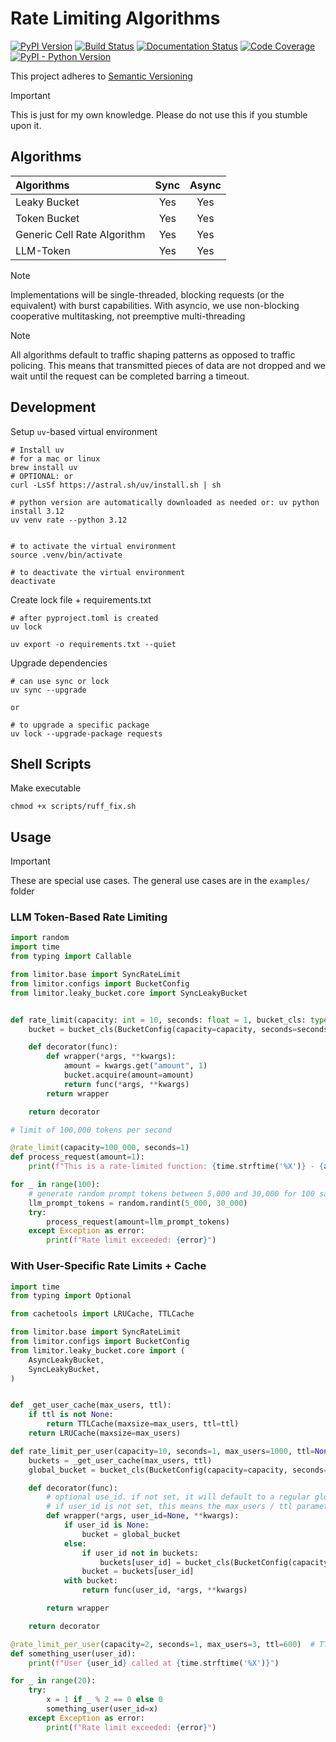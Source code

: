 # Rate Limiting Algorithms

[![PyPI Version][pypi-image]][pypi-url]
[![Build Status][build-image]][build-url]
[![Documentation Status][doc-image]][doc-url]
[![Code Coverage][coverage-image]][coverage-url]
[![PyPI - Python Version][version-image]][pypi-url]


<!-- Badges -->

[pypi-image]: https://img.shields.io/pypi/v/limitor
[pypi-url]: https://pypi.org/project/limitor
[build-image]: https://github.com/jrinder42/rate-limit/actions/workflows/ci.yml/badge.svg
[build-url]: https://github.com/jrinder42/rate-limit/actions/workflows/ci.yml
[doc-image]: https://img.shields.io/badge/docs-link-blue
[doc-url]: https://jrinder42.github.io/rate-limit/
[coverage-image]: https://codecov.io/gh/jrinder42/rate-limit/graph/badge.svg
[coverage-url]: https://codecov.io/gh/jrinder42/rate-limit
[version-image]: https://img.shields.io/pypi/pyversions/limitor

This project adheres to [Semantic Versioning](https://semver.org/)

> [!IMPORTANT]
> This is just for my own knowledge. Please do not use this if you stumble upon it.

## Algorithms

| Algorithms                  | Sync | Async |
|:----------------------------|:----:|:-----:|
| Leaky Bucket                | Yes  |  Yes  |
| Token Bucket                | Yes  |  Yes  |
| Generic Cell Rate Algorithm | Yes  |  Yes  |
| LLM-Token                   | Yes  |  Yes  |

> [!NOTE]  
> Implementations will be single-threaded, blocking requests (or the equivalent) with burst capabilities. With asyncio, we use non-blocking cooperative multitasking, not preemptive multi-threading

> [!NOTE]
> All algorithms default to traffic shaping patterns as opposed to traffic policing. This means that transmitted pieces of data are not dropped and we wait until the request can be completed barring a timeout.

## Development

Setup `uv`-based virtual environment

```shell
# Install uv
# for a mac or linux
brew install uv
# OPTIONAL: or
curl -LsSf https://astral.sh/uv/install.sh | sh

# python version are automatically downloaded as needed or: uv python install 3.12
uv venv rate --python 3.12


# to activate the virtual environment
source .venv/bin/activate

# to deactivate the virtual environment
deactivate
```

Create lock file + requirements.txt

```shell
# after pyproject.toml is created
uv lock

uv export -o requirements.txt --quiet
```

Upgrade dependencies

```shell
# can use sync or lock
uv sync --upgrade

or 

# to upgrade a specific package
uv lock --upgrade-package requests
```

## Shell Scripts

Make executable

```shell
chmod +x scripts/ruff_fix.sh
```

## Usage

> [!IMPORTANT]
> These are special use cases. The general use cases are in the `examples/` folder

### LLM Token-Based Rate Limiting

```python
import random
import time
from typing import Callable

from limitor.base import SyncRateLimit
from limitor.configs import BucketConfig
from limitor.leaky_bucket.core import SyncLeakyBucket


def rate_limit(capacity: int = 10, seconds: float = 1, bucket_cls: type[SyncRateLimit] = SyncLeakyBucket) -> Callable:
    bucket = bucket_cls(BucketConfig(capacity=capacity, seconds=seconds))

    def decorator(func):
        def wrapper(*args, **kwargs):
            amount = kwargs.get("amount", 1)
            bucket.acquire(amount=amount)
            return func(*args, **kwargs)
        return wrapper

    return decorator

# limit of 100,000 tokens per second

@rate_limit(capacity=100_000, seconds=1)
def process_request(amount=1):
    print(f"This is a rate-limited function: {time.strftime('%X')} - {amount} tokens")

for _ in range(100):
    # generate random prompt tokens between 5,000 and 30,000 for 100 sample requests
    llm_prompt_tokens = random.randint(5_000, 30_000)
    try:
        process_request(amount=llm_prompt_tokens)
    except Exception as error:
        print(f"Rate limit exceeded: {error}")
```

### With User-Specific Rate Limits + Cache

```python
import time
from typing import Optional

from cachetools import LRUCache, TTLCache

from limitor.base import SyncRateLimit
from limitor.configs import BucketConfig
from limitor.leaky_bucket.core import (
    AsyncLeakyBucket,
    SyncLeakyBucket,
)


def _get_user_cache(max_users, ttl):
    if ttl is not None:
        return TTLCache(maxsize=max_users, ttl=ttl)
    return LRUCache(maxsize=max_users)

def rate_limit_per_user(capacity=10, seconds=1, max_users=1000, ttl=None, bucket_cls: type[SyncRateLimit] = SyncLeakyBucket):
    buckets = _get_user_cache(max_users, ttl)
    global_bucket = bucket_cls(BucketConfig(capacity=capacity, seconds=seconds))

    def decorator(func):
        # optional use_id. if not set, it will default to a regular global rate limiter
        # if user_id is not set, this means the max_users / ttl parameters will be ignored
        def wrapper(*args, user_id=None, **kwargs):
            if user_id is None:
                bucket = global_bucket
            else:
                if user_id not in buckets:
                    buckets[user_id] = bucket_cls(BucketConfig(capacity=capacity, seconds=seconds))
                bucket = buckets[user_id]
            with bucket:
                return func(user_id, *args, **kwargs)

        return wrapper

    return decorator

@rate_limit_per_user(capacity=2, seconds=1, max_users=3, ttl=600)  # TTLCache: 10 min/user
def something_user(user_id):
    print(f"User {user_id} called at {time.strftime('%X')}")

for _ in range(20):
    try:
        x = 1 if _ % 2 == 0 else 0
        something_user(user_id=x)
    except Exception as error:
        print(f"Rate limit exceeded: {error}")
```
